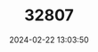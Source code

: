 ---
title: "32807"
category: "Ginoria nudiflora"
draft: false
date: 2024-02-22 13:03:50
languages:
  Spanish; Castilian: ["Guayabillo"]
---